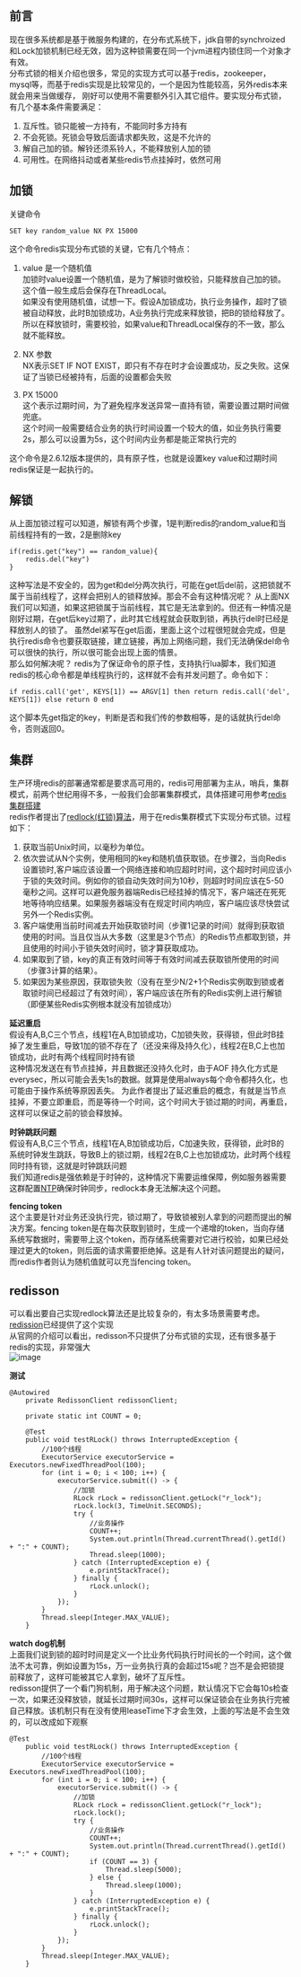 ## 前言  
现在很多系统都是基于微服务构建的，在分布式系统下，jdk自带的synchroized和Lock加锁机制已经无效，因为这种锁需要在同一个jvm进程内锁住同一个对象才有效。  
分布式锁的相关介绍也很多，常见的实现方式可以基于redis，zookeeper，mysql等，而基于redis实现是比较常见的，一个是因为性能较高，另外redis本来就会用来当做缓存，
刚好可以使用不需要额外引入其它组件。要实现分布式锁，有几个基本条件需要满足：
1. 互斥性。锁只能被一方持有，不能同时多方持有  
2. 不会死锁。死锁会导致后面请求都失败，这是不允许的  
3. 解自己加的锁。解铃还须系铃人，不能释放别人加的锁  
4. 可用性。在网络抖动或者某些redis节点挂掉时，依然可用  

## 加锁   
关键命令     
```
SET key random_value NX PX 15000
```
这个命令redis实现分布式锁的关键，它有几个特点：
1. value 是一个随机值  
加锁时value设置一个随机值，是为了解锁时做校验，只能释放自己加的锁。这个值一般生成后会保存在ThreadLocal。  
如果没有使用随机值，试想一下。假设A加锁成功，执行业务操作，超时了锁被自动释放，此时B加锁成功，A业务执行完成来释放锁，把B的锁给释放了。  
所以在释放锁时，需要校验，如果value和ThreadLocal保存的不一致，那么就不能释放。  

2. NX 参数  
NX表示SET IF NOT EXIST，即只有不存在时才会设置成功，反之失败。这保证了当锁已经被持有，后面的设置都会失败   

3. PX 15000  
这个表示过期时间，为了避免程序发送异常一直持有锁，需要设置过期时间做兜底。  
这个时间一般需要结合业务的执行时间设置一个较大的值，如业务执行需要2s，那么可以设置为5s，这个时间内业务都是能正常执行完的  

这个命令是2.6.12版本提供的，具有原子性，也就是设置key value和过期时间redis保证是一起执行的。   

## 解锁   
从上面加锁过程可以知道，解锁有两个步骤，1是判断redis的random_value和当前线程持有的一致，2是删除key  
```
if(redis.get("key") == random_value){
    redis.del("key")
}
```
这种写法是不安全的，因为get和del分两次执行，可能在get后del前，这把锁就不属于当前线程了，这样会把别人的锁释放掉。那会不会有这种情况呢？
从上面NX我们可以知道，如果这把锁属于当前线程，其它是无法拿到的。但还有一种情况是刚好过期，在get后key过期了，此时其它线程就会获取到锁，再执行del时已经是释放别人的锁了。
虽然del紧写在get后面，里面上这个过程很短就会完成，但是执行redis命令也要获取链接，建立链接，再加上网络问题，我们无法确保del命令可以很快的执行，所以很可能会出现上面的情景。  
那么如何解决呢？ redis为了保证命令的原子性，支持执行lua脚本，我们知道redis的核心命令都是单线程执行的，这样就不会有并发问题了。命令如下：
```
if redis.call('get', KEYS[1]) == ARGV[1] then return redis.call('del', KEYS[1]) else return 0 end
```
这个脚本先get指定的key，判断是否和我们传的参数相等，是的话就执行del命令，否则返回0。

## 集群   
生产环境redis的部署通常都是要求高可用的，redis可用部署为主从，哨兵，集群模式，前两个世纪用得不多，一般我们会部署集群模式，具体搭建可用参考[redis集群搭建](https://github.com/jmilktea/jmilktea/blob/master/redis/redis%E5%8D%95%E6%9C%BA%E5%92%8C%E9%9B%86%E7%BE%A4%E6%90%AD%E5%BB%BA.md)   
redis作者提出了[redlock(红锁)算法](http://redis.cn/topics/distlock.html)，用于在redis集群模式下实现分布式锁。过程如下：  
1. 获取当前Unix时间，以毫秒为单位。
2. 依次尝试从N个实例，使用相同的key和随机值获取锁。在步骤2，当向Redis设置锁时,客户端应该设置一个网络连接和响应超时时间，这个超时时间应该小于锁的失效时间。例如你的锁自动失效时间为10秒，则超时时间应该在5-50毫秒之间。这样可以避免服务器端Redis已经挂掉的情况下，客户端还在死死地等待响应结果。如果服务器端没有在规定时间内响应，客户端应该尽快尝试另外一个Redis实例。
3. 客户端使用当前时间减去开始获取锁时间（步骤1记录的时间）就得到获取锁使用的时间。当且仅当从大多数（这里是3个节点）的Redis节点都取到锁，并且使用的时间小于锁失效时间时，锁才算获取成功。
4. 如果取到了锁，key的真正有效时间等于有效时间减去获取锁所使用的时间（步骤3计算的结果）。
5. 如果因为某些原因，获取锁失败（没有在至少N/2+1个Redis实例取到锁或者取锁时间已经超过了有效时间），客户端应该在所有的Redis实例上进行解锁（即便某些Redis实例根本就没有加锁成功）  

**延迟重启**       
假设有A,B,C三个节点，线程1在A,B加锁成功，C加锁失败，获得锁，但此时B挂掉了发生重启，导致1加的锁不存在了（还没来得及持久化），线程2在B,C上也加锁成功，此时有两个线程同时持有锁   
这种情况发送在有节点挂掉，并且数据还没持久化时，由于AOF 持久化方式是everysec，所以可能会丢失1s的数据。就算是使用always每个命令都持久化，也可能由于操作系统等原因丢失。
为此作者提出了延迟重启的概念，有就是当节点挂掉，不要立即重启，而是等待一个时间，这个时间大于锁过期的时间，再重启，这样可以保证之前的锁会释放掉。  

**时钟跳跃问题**  
假设有A,B,C三个节点，线程1在A,B加锁成功后，C加速失败，获得锁，此时B的系统时钟发生跳跃，导致B上的锁过期，线程2在B,C上也加锁成功，此时两个线程同时持有锁，这就是时钟跳跃问题  
我们知道redis是强依赖是于时钟的，这种情况下需要运维保障，例如服务器需要这群配置[NTP](https://baike.baidu.com/item/NTP%E6%9C%8D%E5%8A%A1%E5%99%A8/8633994?fr=aladdin)确保时钟同步，redlock本身无法解决这个问题。  

**fencing token**  
这个主要是针对业务还没执行完，锁过期了，导致锁被别人拿到的问题而提出的解决方案。fencing token是在每次获取到锁时，生成一个递增的token，当向存储系统写数据时，需要带上这个token，而存储系统需要对它进行校验，如果已经处理过更大的token，则后面的请求需要拒绝掉。这是有人针对该问题提出的疑问，而redis作者则认为随机值就可以充当fencing token。

## redisson  
可以看出要自己实现redlock算法还是比较复杂的，有太多场景需要考虑。[redission](https://github.com/redisson/redisson)已经提供了这个实现   
从官网的介绍可以看出，redisson不只提供了分布式锁的实现，还有很多基于redis的实现，非常强大  
![image](https://github.com/jmilktea/jmilktea/blob/master/redis/images/redission-1.png)   

**测试**   
```
@Autowired
	private RedissonClient redissonClient;

	private static int COUNT = 0;

	@Test
	public void testRLock() throws InterruptedException {
		//100个线程
		ExecutorService executorService = Executors.newFixedThreadPool(100);
		for (int i = 0; i < 100; i++) {
			executorService.submit(() -> {
				//加锁
				RLock rLock = redissonClient.getLock("r_lock");
				rLock.lock(3, TimeUnit.SECONDS);
				try {
					//业务操作
					COUNT++;
					System.out.println(Thread.currentThread().getId() + ":" + COUNT);
					Thread.sleep(1000);
				} catch (InterruptedException e) {
					e.printStackTrace();
				} finally {
					rLock.unlock();
				}
			});
		}
		Thread.sleep(Integer.MAX_VALUE);
	}
```

**watch dog机制**  
上面我们说到锁的超时时间是定义一个比业务代码执行时间长的一个时间，这个做法不太可靠，例如设置为15s，万一业务执行真的会超过15s呢？岂不是会把锁提前释放了，这样可能被其它人拿到，破坏了互斥性。  
redisson提供了一个看门狗机制，用于解决这个问题，默认情况下它会每10s检查一次，如果还没释放锁，就延长过期时间30s，这样可以保证锁会在业务执行完被自己释放。该机制只有在没有使用leaseTime下才会生效，上面的写法是不会生效的，可以改成如下观察  
```
@Test
	public void testRLock() throws InterruptedException {
		//100个线程
		ExecutorService executorService = Executors.newFixedThreadPool(100);
		for (int i = 0; i < 100; i++) {
			executorService.submit(() -> {
				//加锁
				RLock rLock = redissonClient.getLock("r_lock");
				rLock.lock();
				try {
					//业务操作
					COUNT++;
					System.out.println(Thread.currentThread().getId() + ":" + COUNT);
					if (COUNT == 3) {
						Thread.sleep(5000);
					} else {
						Thread.sleep(1000);
					}
				} catch (InterruptedException e) {
					e.printStackTrace();
				} finally {
					rLock.unlock();
				}
			});
		}
		Thread.sleep(Integer.MAX_VALUE);
	}
```

